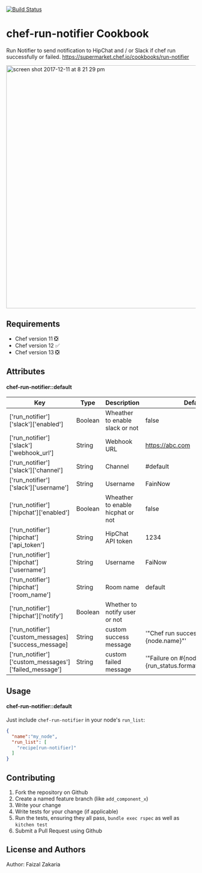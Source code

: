 [![Build Status](https://travis-ci.org/faizalzakaria/chef-run-notifier.svg?branch=master)](https://travis-ci.org/faizalzakaria/chef-run-notifier)

chef-run-notifier Cookbook
==========================

Run Notifier to send notification to HipChat and / or Slack if chef run successfully or failed.
https://supermarket.chef.io/cookbooks/run-notifier

<img width="644" alt="screen shot 2017-12-11 at 8 21 29 pm" src="https://user-images.githubusercontent.com/3461316/33849588-59abc1c4-deb1-11e7-9726-121f13cce42a.png">


Requirements
------------

- Chef version 11 :negative_squared_cross_mark:
- Chef version 12 :white_check_mark:
- Chef version 13 :negative_squared_cross_mark:


Attributes
----------

#### chef-run-notifier::default
|Key|Type|Description|Default|
|---|----|-----------|-------|
|['run_notifier']['slack']['enabled']|Boolean|Wheather to enable slack or not|false|
|['run_notifier']['slack']['webhook_url']|String|Webhook URL|https://abc.com|
|['run_notifier']['slack']['channel']|String|Channel|#default|
|['run_notifier']['slack']['username']|String|Username|FainNow|
|['run_notifier']['hipchat']['enabled']|Boolean|Wheather to enable hicphat or not|false|
|['run_notifier']['hipchat']['api_token']|String|HipChat API token|1234|
|['run_notifier']['hipchat']['username']|String|Username|FaiNow|
|['run_notifier']['hipchat']['room_name']|String|Room name|default|
|['run_notifier']['hipchat']['notify']|Boolean|Whether to notify user or not|
|['run_notifier']['custom_messages]['success_message]|String|custom success message|'"Chef run succesfully on #{node.name}"'|
|['run_notifier']['custom_messages']['failed_message']|String|custom failed message|'"Failure on #{node.name}: #{run_status.formatted_exception}"'|

Usage
-----
#### chef-run-notifier::default

Just include `chef-run-notifier` in your node's `run_list`:

```json
{
  "name":"my_node",
  "run_list": [
    "recipe[run-notifier]"
  ]
}
```

Contributing
------------

1. Fork the repository on Github
2. Create a named feature branch (like `add_component_x`)
3. Write your change
4. Write tests for your change (if applicable)
5. Run the tests, ensuring they all pass, `bundle exec rspec` as well as `kitchen test`
6. Submit a Pull Request using Github

License and Authors
-------------------
Author: Faizal Zakaria

